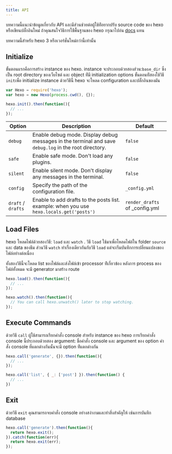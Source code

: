 ```yaml
---
title: API
---
```


 บทความนี้แนะนำข้อมูลเกี่ยวกับ API และมีส่วนช่วยต่อผู้ใช้ท่ีอยากปรับ source code ของ hexo  หรือเขียนปลั๊กอินใหม่ ถ้าคุณสนใจวิธีการใช้้พื้นฐานของ hexo กรุณาไปอ่น [docs](../docs) แทน

บทความนี้สำหรับ hexo 3 หรือเวอร์ชั่นใหม่กว่านี้เท่านั้น

## Initialize

ขั้นตอนแรกคือการสร้าง instance ของ hexo.  instance
จะประกอบด้วยสองส่วน:`base_dir` ซึ่งเป็น root directory ของเว็บไซต์ และ object ท่ีมี initialization options  ขั้นตอนท่ีสองใช้วิธี `init`เพื่อ initialize instance  ด้วยวิธีนี้ hexo จะโหลด configuration และปลั๊กอินของมัน

``` js
var Hexo = require('hexo');
var hexo = new Hexo(process.cwd(), {});

hexo.init().then(function(){
  // ...
});
```

Option | Description | Default
--- | --- | ---
`debug` | Enable debug mode. Display debug messages in the terminal and save `debug.log` in the root directory. | `false`
`safe` | Enable safe mode. Don't load any plugins. | `false`
`silent` | Enable silent mode. Don't display any messages in the terminal. | `false`
`config` | Specify the path of the configuration file. | `_config.yml`
`draft` / `drafts`| Enable to add drafts to the posts list.<br> example: when you use `hexo.locals.get('posts')` | `render_drafts` of _config.yml

## Load Files

hexo โหลดไฟล์ด้วยสองวิธี: `load` และ `watch` .  วิธี `load` ใช้มาเพื่อโหลดไฟล์ใน folder `source` และ data ของธีม ส่วนวิธี `watch` ทำเรื่องเดียวกันกับวิธี  `load` แต่จะเริ่มบันทึกการเปลี่ยนแปลงของไฟล์อย่างต่อเนื่อง

ทั้งสองวิธีนี้จะโหลด list ของไฟล์และส่งไฟล์เข้า processor ท่ีเกี่ยวข้อง หลังการ process ของไฟล์ทั้งหมด จะมี generator มาสร้าง route

``` js
hexo.load().then(function(){
  // ...
});

hexo.watch().then(function(){
  // You can call hexo.unwatch() later to stop watching.
});
```

## Execute Commands

ด้วยวิธี `call` ผู้ใช้สามารถเรียกคำสั่ง console สำหรับ instance ของ hexo การเรียกคำสั่ง console นี้ประกอบด้วยสอง argument: ชื่อคำสั่ง console และ argument ของ option  คำสั่ง console ที่แตกต่างกันนั้นจะมี option ท่ีแตกต่างกัน

``` js
hexo.call('generate', {}).then(function(){
  // ...
});
```

``` js
hexo.call('list', { _: ['post'] }).then(function() {
  // ...
})
```

## Exit

ด้วยวิธี `exit` คุณสามารถจบคำสั่ง console อย่างสง่างามและทำสิ่งสำคัญให้ เช่นการบันทึก database

``` js
hexo.call('generate').then(function(){
  return hexo.exit();
}).catch(function(err){
  return hexo.exit(err);
});
```
